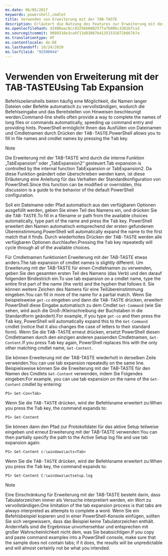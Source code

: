 ```yaml
---
ms.date: 06/05/2017
keywords: powershell,cmdlet
title: Verwenden von Erweiterung mit der TAB-TASTE
description: Erläutert die Nutzung des Features zur Erweiterung mit der TAB-TASTE in PowerShell.
ms.openlocfilehash: d3408aac8cc9325666082577a7b00bc3362bfca3
ms.sourcegitcommit: 9080316e3ca4f11d83067b41351531672b667b7a
ms.translationtype: HT
ms.contentlocale: de-DE
ms.lasthandoff: 10/24/2020
ms.locfileid: "92500044"
---
```

# <a name="using-tab-expansion"></a><span data-ttu-id="f5fb5-104">Verwenden von Erweiterung mit der TAB-TASTE</span><span class="sxs-lookup"><span data-stu-id="f5fb5-104">Using Tab Expansion</span></span>

<span data-ttu-id="f5fb5-105">Befehlszeilenshells bieten häufig eine Möglichkeit, die Namen langer Dateien oder Befehle automatisch zu vervollständigen, wodurch die Befehlseingabe und das Bereitstellen von Hinweisen beschleunigt werden.</span><span class="sxs-lookup"><span data-stu-id="f5fb5-105">Command-line shells often provide a way to complete the names of long files or commands automatically, speeding up command entry and providing hints.</span></span> <span data-ttu-id="f5fb5-106">PowerShell ermöglicht Ihnen das Ausfüllen von Dateinamen und Cmdletnamen durch Drücken der <kbd>TAB-TASTE</kbd>.</span><span class="sxs-lookup"><span data-stu-id="f5fb5-106">PowerShell allows you to fill in file names and cmdlet names by pressing the <kbd>Tab</kbd> key.</span></span>

> [!NOTE]
> <span data-ttu-id="f5fb5-107">Die Erweiterung mit der TAB-TASTE wird durch die interne Funktion „TabExpansion“ oder „TabExpansion2“ gesteuert.</span><span class="sxs-lookup"><span data-stu-id="f5fb5-107">Tab expansion is controlled by the internal function TabExpansion or TabExpansion2.</span></span> <span data-ttu-id="f5fb5-108">Da diese Funktion geändert oder überschrieben werden kann, ist diese Erläuterung eine Anleitung für das Verhalten der Standardkonfiguration von PowerShell.</span><span class="sxs-lookup"><span data-stu-id="f5fb5-108">Since this function can be modified or overridden, this discussion is a guide to the behavior of the default PowerShell configuration.</span></span>

<span data-ttu-id="f5fb5-109">Soll ein Dateiname oder Pfad automatisch aus den verfügbaren Optionen ausgefüllt werden, geben Sie einen Teil des Namens ein, und drücken Sie die <kbd>TAB-TASTE</kbd>.</span><span class="sxs-lookup"><span data-stu-id="f5fb5-109">To fill in a filename or path from the available choices automatically, type part of the name and press the <kbd>Tab</kbd> key.</span></span> <span data-ttu-id="f5fb5-110">PowerShell erweitert den Namen automatisch entsprechend der ersten gefundenen Übereinstimmung.</span><span class="sxs-lookup"><span data-stu-id="f5fb5-110">PowerShell will automatically expand the name to the first match that it finds.</span></span> <span data-ttu-id="f5fb5-111">Durch wiederholtes Drücken der <kbd>TAB-TASTE</kbd> werden alle verfügbaren Optionen durchlaufen.</span><span class="sxs-lookup"><span data-stu-id="f5fb5-111">Pressing the <kbd>Tab</kbd> key repeatedly will cycle through all of the available choices.</span></span>

<span data-ttu-id="f5fb5-112">Für Cmdletnamen funktioniert Erweiterung mit der TAB-TASTE etwas anders.</span><span class="sxs-lookup"><span data-stu-id="f5fb5-112">The tab expansion of cmdlet names is slightly different.</span></span> <span data-ttu-id="f5fb5-113">Um Erweiterung mit der TAB-TASTE für einen Cmdletnamen zu verwenden, geben Sie den gesamten ersten Teil des Namens (das Verb) und den darauf folgenden Bindestrich ein.</span><span class="sxs-lookup"><span data-stu-id="f5fb5-113">To use tab expansion on a cmdlet name, type the entire first part of the name (the verb) and the hyphen that follows it.</span></span> <span data-ttu-id="f5fb5-114">Sie können weitere Zeichen des Namens für eine Teilübereinstimmung eingeben.</span><span class="sxs-lookup"><span data-stu-id="f5fb5-114">You can fill in more of the name for a partial match.</span></span> <span data-ttu-id="f5fb5-115">Wenn Sie beispielsweise `get-co` eingeben und dann die <kbd>TAB-TASTE</kbd> drücken, erweitert PowerShell diese Eingabe automatisch zu dem Cmdlet `Get-Command` (wie Sie sehen, wird auch die Groß-/Kleinschreibung der Buchstaben in die Standardform geändert).</span><span class="sxs-lookup"><span data-stu-id="f5fb5-115">For example, if you type `get-co` and then press the <kbd>Tab</kbd> key, PowerShell will automatically expand this to the `Get-Command` cmdlet (notice that it also changes the case of letters to their standard form).</span></span> <span data-ttu-id="f5fb5-116">Wenn Sie die <kbd>TAB-TASTE</kbd> erneut drücken, ersetzt PowerShell diesen Cmdletnamen durch den einzigen anderen passenden Cmdletnamen, `Get-Content`.</span><span class="sxs-lookup"><span data-stu-id="f5fb5-116">If you press <kbd>Tab</kbd> key again, PowerShell replaces this with the only other matching cmdlet name, `Get-Content`.</span></span>

<span data-ttu-id="f5fb5-117">Sie können Erweiterung mit der TAB-TASTE wiederholt in derselben Zeile verwenden.</span><span class="sxs-lookup"><span data-stu-id="f5fb5-117">You can use tab expansion repeatedly on the same line.</span></span> <span data-ttu-id="f5fb5-118">Beispielsweise können Sie die Erweiterung mit der TAB-TASTE für den Namen des Cmdlets `Get-Content` verwenden, indem Sie Folgendes eingeben:</span><span class="sxs-lookup"><span data-stu-id="f5fb5-118">For example, you can use tab expansion on the name of the `Get-Content` cmdlet by entering:</span></span>

```
PS> Get-Con<Tab>
```

<span data-ttu-id="f5fb5-119">Wenn Sie die <kbd>TAB-TASTE</kbd> drücken, wird der Befehlsname erweitert zu:</span><span class="sxs-lookup"><span data-stu-id="f5fb5-119">When you press the <kbd>Tab</kbd> key, the command expands to:</span></span>

```
PS> Get-Content
```

<span data-ttu-id="f5fb5-120">Sie können dann den Pfad zur Protokolldatei für das aktive Setup teilweise eingeben und erneut Erweiterung mit der TAB-TASTE verwenden:</span><span class="sxs-lookup"><span data-stu-id="f5fb5-120">You can then partially specify the path to the Active Setup log file and use tab expansion again:</span></span>

```
PS> Get-Content c:\windows\acts<Tab>
```

<span data-ttu-id="f5fb5-121">Wenn Sie die <kbd>TAB-TASTE</kbd> drücken, wird der Befehlsname erweitert zu:</span><span class="sxs-lookup"><span data-stu-id="f5fb5-121">When you press the <kbd>Tab</kbd> key, the command expands to:</span></span>

```
PS> Get-Content C:\windows\actsetup.log
```

> [!NOTE]
> <span data-ttu-id="f5fb5-122">Eine Einschränkung für Erweiterung mit der TAB-TASTE besteht darin, dass Tabulatorzeichen immer als Versuche interpretiert werden, ein Wort zu vervollständigen.</span><span class="sxs-lookup"><span data-stu-id="f5fb5-122">One limitation of the tab expansion process is that tabs are always interpreted as attempts to complete a word.</span></span> <span data-ttu-id="f5fb5-123">Wenn Sie ein Befehlsbeispiel kopieren und in einer PowerShell-Konsole einfügen, sollten Sie sich vergewissern, dass das Beispiel keine Tabulatorzeichen enthält. Andernfalls sind die Ergebnisse unvorhersehbar und entsprechen mit großer Wahrscheinlichkeit nicht dem, was Sie beabsichtigen.</span><span class="sxs-lookup"><span data-stu-id="f5fb5-123">If you copy and paste command examples into a PowerShell console, make sure that the sample does not contain tabs; if it does, the results will be unpredictable and will almost certainly not be what you intended.</span></span>
